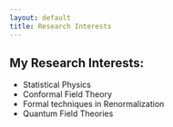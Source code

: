 ```yaml
---
layout: default
title: Research Interests
---
```


## My Research Interests:
- Statistical Physics
- Conformal Field Theory
- Formal techniques in Renormalization
- Quantum Field Theories
